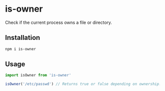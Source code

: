 # is-owner

Check if the current process owns a file or directory.


## Installation

```sh
npm i is-owner
```


## Usage

```js
import isOwner from 'is-owner'

isOwner('/etc/passwd') // Returns true or false depending on ownership.
```
